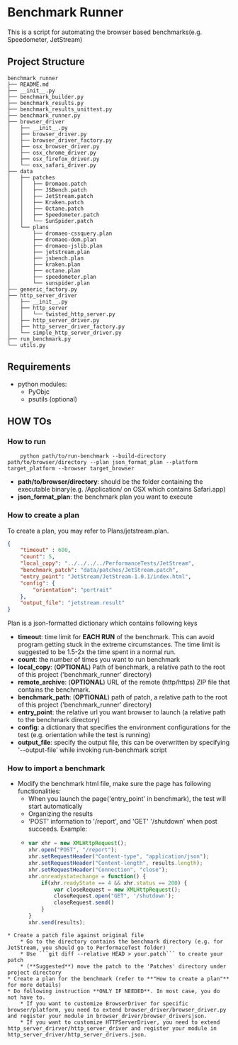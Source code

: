 # Benchmark Runner 
This is a script for automating the browser based benchmarks(e.g. Speedometer, JetStream)
## Project Structure
```
benchmark_runner
├── README.md
├── __init__.py
├── benchmark_builder.py
├── benchmark_results.py
├── benchmark_results_unittest.py
├── benchmark_runner.py
├── browser_driver
│   ├── __init__.py
│   ├── browser_driver.py
│   ├── browser_driver_factory.py
│   ├── osx_browser_driver.py
│   ├── osx_chrome_driver.py
│   ├── osx_firefox_driver.py
│   └── osx_safari_driver.py
├── data
│   ├── patches
│   │   ├── Dromaeo.patch
│   │   ├── JSBench.patch
│   │   ├── JetStream.patch
│   │   ├── Kraken.patch
│   │   ├── Octane.patch
│   │   ├── Speedometer.patch
│   │   └── SunSpider.patch
│   └── plans
│       ├── dromaeo-cssquery.plan
│       ├── dromaeo-dom.plan
│       ├── dromaeo-jslib.plan
│       ├── jetstream.plan
│       ├── jsbench.plan
│       ├── kraken.plan
│       ├── octane.plan
│       ├── speedometer.plan
│       └── sunspider.plan
├── generic_factory.py
├── http_server_driver
│   ├── __init__.py
│   ├── http_server
│   │   └── twisted_http_server.py
│   ├── http_server_driver.py
│   ├── http_server_driver_factory.py
│   └── simple_http_server_driver.py
├── run_benchmark.py
└── utils.py
```
## Requirements
* python modules:
    * PyObjc
    * psutils (optional)

## HOW TOs
### How to run
```shell
    python path/to/run-benchmark --build-directory path/to/browser/directory --plan json_format_plan --platform target_platform --browser target_browser
```
* **path/to/browser/directory**: should be the folder containing the executable binary(e.g. /Application/ on OSX which contains Safari.app)
* **json_format_plan**: the benchmark plan you want to execute  

### How to create a plan
To create a plan, you may refer to Plans/jetstream.plan.
```json 
{
    "timeout" : 600,
    "count": 5,
    "local_copy": "../../../../PerformanceTests/JetStream",
    "benchmark_patch": "data/patches/JetStream.patch",
    "entry_point": "JetStream/JetStream-1.0.1/index.html",
    "config": {
        "orientation": "portrait"
    },
    "output_file": "jetstream.result"
}
```
Plan is a json-formatted dictionary which contains following keys 
* **timeout**: time limit for **EACH RUN** of the benchmark. This can avoid program getting stuck in the extreme circumstances. The time limit is suggested to be 1.5-2x the time spent in a normal run.
* **count**: the number of times you want to run benchmark
* **local_copy**: (**OPTIONAL**) Path of benchmark, a relative path to the root of this project ('benchmark_runner' directory)
* **remote_archive**: (**OPTIONAL**) URL of the remote (http/https) ZIP file that contains the benchmark.
* **benchmark_path**: (**OPTIONAL**) path of patch, a relative path to the root of this project ('benchmark_runner' directory)
* **entry_point**: the relative url you want browser to launch (a relative path to the benchmark directory)
* **config**: a dictionary that specifies the environment configurations for the test (e.g. orientation while the test is running)
* **output_file**: specify the output file, this can be overwritten by specifying '--output-file' while invoking run-benchmark script

### How to import a benchmark
* Modify the benchmark html file, make sure the page has following functionalities:
    * When you launch the page('entry_point' in benchmark), the test will start automatically
    * Organizing the results
    * 'POST' information to '/report', and 'GET' '/shutdown' when post succeeds. Example:
    * ```js
      var xhr = new XMLHttpRequest();
      xhr.open("POST", "/report");
      xhr.setRequestHeader("Content-type", "application/json");
      xhr.setRequestHeader("Content-length", results.length);
      xhr.setRequestHeader("Connection", "close");
      xhr.onreadystatechange = function() {
          if(xhr.readyState == 4 && xhr.status == 200) {
              var closeRequest = new XMLHttpRequest();
              closeRequest.open("GET", '/shutdown');
              closeRequest.send()
          }
      }
      xhr.send(results);
``` 
* Create a patch file against original file
    * Go to the directory contains the benchmark directory (e.g. for JetStream, you should go to PerformaceTest folder)
    * Use ```git diff --relative HEAD > your.patch``` to create your patch
    * (**Suggested**) move the patch to the 'Patches' directory under project directory
* Create a plan for the benchmark (refer to **"How to create a plan"** for more details)
* Do following instruction **ONLY IF NEEDED**. In most case, you do not have to.
    * If you want to customize BrowserDriver for specific browser/platform, you need to extend browser_driver/browser_driver.py and register your module in browser_driver/browser_driversjson.
    * If you want to customize HTTPServerDriver, you need to extend http_server_drirver/http_server_driver and register your module in http_server_driver/http_server_drivers.json.
